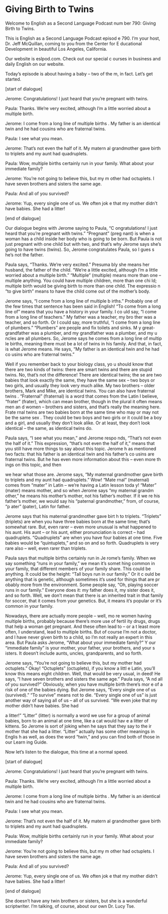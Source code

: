 # Giving Birth to Twins

Welcome to English as a Second Language Podcast num ber 790: Giving Birth to Twins.

This is English as a Second Language Podcast episod e 790.  I’m your host, Dr. Jeff McQuillan, coming to you from the Center for E ducational Development in beautiful Los Angeles, California.

Our website is eslpod.com.  Check out our special c ourses in business and daily English on our website.

Today’s episode is about having a baby – two of the m, in fact.  Let’s get started.

[start of dialogue]

Jerome:  Congratulations!  I just heard that you’re  pregnant with twins.

Paula:  Thanks.  We’re very excited, although I’m a  little worried about a multiple birth.

Jerome:  I come from a long line of multiple births .  My father is an identical twin and he had cousins who are fraternal twins.

Paula:  I see what you mean.

Jerome:  That’s not even the half of it.  My matern al grandmother gave birth to triplets and my aunt had quadruplets.

Paula:  Wow, multiple births certainly run in your family.  What about your immediate family?

Jerome:  You’re not going to believe this, but my m other had octuplets.  I have seven brothers and sisters the same age.

Paula:  And all of you survived?

Jerome:  Yup, every single one of us.  We often jok e that my mother didn’t have babies.  She had a litter!

[end of dialogue]

Our dialogue begins with Jerome saying to Paula, “C ongratulations!  I just heard that you’re pregnant with twins.”  “Pregnant” (preg nant) is when a woman has a child inside her body who is going to be born.  But  Paula is not just pregnant with one child but with two, and that’s why Jerome says she’s going to have twins (twins).  So, Jerome congratulates Paula, so I gues s he’s not the father.

Paula says, “Thanks.  We’re very excited.”  Presuma bly she means her husband, the father of the child.  “We’re a little excited, although I’m a little worried about a multiple birth.”  “Multiple” (multiple) means more than one – multiple anything. You could have multiple children, more than one chi ld; multiple birth would be giving birth to more than one child.  The expressio n “to give birth” means to have the child come out of the mother’s body.

Jerome says, “I come from a long line of multiple b irths.”  Probably one of the few times that sentence has been said in English!  “To come from a long line of” means that you have a history in your family.  I co uld say, “I come from a long line of teachers.”  My father was a teacher, my bro ther was a teacher, and so forth.  Or I could say, more truthful, “I come from  a long line of plumbers.” “Plumbers” are people and fix toilets and sinks.  M y great-grandfather was a plumber, and my grandfather was a plumber, and my u ncles are all plumbers. So, Jerome says he comes from a long line of multip le births, meaning there must be a lot of twins in his family.  And that, in  fact, is what Jerome means.  He says, “My father is an identical twin and he had co usins who are fraternal twins.”

Well if you remember back to your biology class, yo u should know that there are two kinds of twins: there are smart twins and there  are stupid twins.  No, that’s not the difference!  There are identical twins; the se are two babies that look exactly the same, they have the same sex – two boys  or two girls, and usually they look very much alike.  My two brothers – older  brothers, Mark and Mike, are identical twins.  You can also have fraternal twins .  “Fraternal” (fraternal) is a word that comes from the Latin I believe, “frater” (frater), which can mean brother, though in the plural it often means men an d women – brothers and sisters, and that’s really the meaning here.  Frate rnal twins are two babies born at the same time who may or may not be the same sex .  They could be two boys and two girls or it could be a boy and a girl, and usually they don’t look alike.  Or at least, they don’t look identical – the same, as identical twins do.

Paula says, “I see what you mean,” and Jerome respo nds, “That’s not even the half of it.”  This expression, “that’s not even the  half of it,” means that you still have more things to say about this topic.  Jerome h as mentioned two facts: that his father is an identical twin and his father’s co usins are fraternal twins.  But he has even more information about this – even more th ings on this topic, and then

we hear what those are.  Jerome says, “My maternal grandmother gave birth to triplets and my aunt had quadruplets.”  Wow!  “Mate rnal” (maternal) comes from “mater” in Latin – we’re having a Latin lesson toda y!  “Mater” (mater) means mother, and so when Jerome says “my maternal grandm other,” he means his mother’s mother, not his father’s mother.  If it we re his father’s mother, we would say his “paternal grandmother,” from, of course, “p ater” (pater), Latin for father.

Jerome says that his maternal grandmother gave birt h to triplets.  “Triplets” (triplets) are when you have three babies born at the same time; that’s somewhat rare.  But, even rarer – even more unusual is what happened to his aunt.  His aunt – or his aunt, either pronunciation is correct  – had quadruplets. “Quadruplets” are when you have four babies at one time.  Five babies would be “quintuplets,” and so on and so forth.  Quadruplets  is very rare also – well, even rarer than triplets.

Paula says that multiple births certainly run in Je rome’s family.  When we say something “runs in your family,” we mean it’s somet hing common in your family, that different members of your family share.  This could be anything.  It could be the height: “Tall boys run in our family.”  Or it c ould be anything that is genetic, although sometimes it’s used for things that are pr obably more from the environment.  Some people say, “Oh, playing soccer runs in our family.” Everyone does it: my father does it, my sister does  it, and so forth.  Well, we don’t mean that there is an inherited trait in that  family for soccer, that it comes from your genetics.  But, it means it’s popular or it’s common in your family.

Nowadays, there are actually more people – well, mo re women having multiple births, probably because there’s more use of fertil ity drugs, drugs that help a woman get pregnant.  And these often lead to – or a t least more often, I understand, lead to multiple births.  But of course  I’m not a doctor, and I have never given birth to a child, so I’m not really an expert in this area.  But Paula asks Jerome, “What about your immediate family?”  Y our “immediate family” is your mother, your father, your brothers, and your s isters.  It doesn’t include aunts, uncles, grandparents, and so forth.

Jerome says, “You’re not going to believe this, but  my mother had octuplets.” Okay!  “Octuplets” (octuplets), if you know a littl e Latin, you’ll know this means eight children.  Well, that would be very usual, in deed!  He says, “I have seven brothers and sisters the same age.”  Paula says, “A nd all of you survived?” Obviously, when you have multiple birth there’s mor e of a risk of one of the babies dying.  But Jerome says, “Every single one of us (survived).”  “To survive” means not to die.  “Every single one of us” is just  another way of saying all of us – all of us survived.  “We even joke that my mother  didn’t have babies.  She had

a litter!”  “Litter” (litter) is normally a word we  use for a group of animal babies, born to an animal at one time, like a cat would hav e a litter of kittens.  So Jerome is sort of joking when he says that they say to the ir mother that she had a litter. “Litter” actually has some other meanings in Englis h as well, as does the word “twin,” and you can find both of those in our Learn ing Guide.

Now let’s listen to the dialogue, this time at a normal speed.

[start of dialogue]

Jerome:  Congratulations!  I just heard that you’re  pregnant with twins.

Paula:  Thanks.  We’re very excited, although I’m a  little worried about a multiple birth.

Jerome:  I come from a long line of multiple births .  My father is an identical twin and he had cousins who are fraternal twins.

Paula:  I see what you mean.

Jerome:  That’s not even the half of it.  My matern al grandmother gave birth to triplets and my aunt had quadruplets.

Paula:  Wow, multiple births certainly run in your family.  What about your immediate family?

Jerome:  You’re not going to believe this, but my m other had octuplets.  I have seven brothers and sisters the same age.

Paula:  And all of you survived?

Jerome:  Yup, every single one of us.  We often jok e that my mother didn’t have babies.  She had a litter!

[end of dialogue]

She doesn’t have any twin brothers or sisters, but she is a wonderful scriptwriter. I’m talking, of course, about our own Dr. Lucy Tse.





